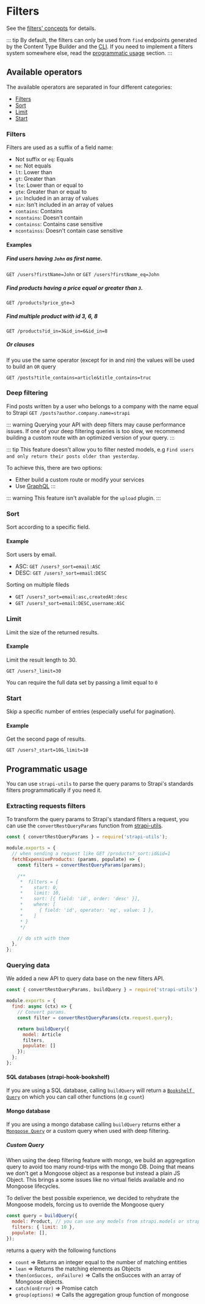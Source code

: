 # Filters

See the [filters' concepts](../concepts/concepts.md#filters) for details.

::: tip
By default, the filters can only be used from `find` endpoints generated by the Content Type Builder and the [CLI](../cli/CLI.md). If you need to implement a filters system somewhere else, read the [programmatic usage](#programmatic-usage) section.
:::

## Available operators

The available operators are separated in four different categories:

- [Filters](#filters)
- [Sort](#sort)
- [Limit](#limit)
- [Start](#start)

### Filters

Filters are used as a suffix of a field name:

- Not suffix or `eq`: Equals
- `ne`: Not equals
- `lt`: Lower than
- `gt`: Greater than
- `lte`: Lower than or equal to
- `gte`: Greater than or equal to
- `in`: Included in an array of values
- `nin`: Isn't included in an array of values
- `contains`: Contains
- `ncontains`: Doesn't contain
- `containss`: Contains case sensitive
- `ncontainss`: Doesn't contain case sensitive

#### Examples

##### Find users having `John` as first name.

`GET /users?firstName=John`
or
`GET /users?firstName_eq=John`

##### Find products having a price equal or greater than `3`.

`GET /products?price_gte=3`

##### Find multiple product with id 3, 6, 8

`GET /products?id_in=3&id_in=6&id_in=8`

##### Or clauses

If you use the same operator (except for in and nin) the values will be used to build an `OR` query

`GET /posts?title_contains=article&title_contains=truc`

### Deep filtering

Find posts written by a user who belongs to a company with the name equal to Strapi
`GET /posts?author.company.name=strapi`

::: warning
Querying your API with deep filters may cause performance issues.
If one of your deep filtering queries is too slow, we recommend building a custom route with an optimized version of your query.
:::

::: tip
This feature doesn't allow you to filter nested models, e.g `Find users and only return their posts older than yesterday`.

To achieve this, there are two options:

- Either build a custom route or modify your services
- Use [GraphQL](./graphql.md#query-api)
  :::

::: warning
This feature isn't available for the `upload` plugin.
:::

### Sort

Sort according to a specific field.

#### Example

Sort users by email.

- ASC: `GET /users?_sort=email:ASC`
- DESC: `GET /users?_sort=email:DESC`

Sorting on multiple fileds

- `GET /users?_sort=email:asc,createdAt:desc`
- `GET /users?_sort=email:DESC,username:ASC`

### Limit

Limit the size of the returned results.

#### Example

Limit the result length to 30.

`GET /users?_limit=30`

You can require the full data set by passing a limit equal to `0`

### Start

Skip a specific number of entries (especially useful for pagination).

#### Example

Get the second page of results.

`GET /users?_start=10&_limit=10`

## Programmatic usage

You can use `strapi-utils` to parse the query params to Strapi's standards filters programmatically if you need it.

### Extracting requests filters

To transform the query params to Strapi's standard filters a request, you can use the `convertRestQueryParams` function from [strapi-utils](../api-reference/reference.md#strapiutils).

```js
const { convertRestQueryParams } = require('strapi-utils');

module.exports = {
  // when sending a request like GET /products?_sort:id&id=1
  fetchExpensiveProducts: (params, populate) => {
    const filters = convertRestQueryParams(params);

    /**
     *  filters = {
     *    start: 0,
     *    limit: 10,
     *    sort: [{ field: 'id', order: 'desc' }],
     *    where: [
     *      { field: 'id', operator: 'eq', value: 1 },
     *    ]
     * }
     */

    // do sth with them
  },
};
```

### Querying data

We added a new API to query data base on the new filters API.

```js
const { convertRestQueryParams, buildQuery } = require('strapi-utils');

module.exports = {
  find: async (ctx) => {
    // Convert params.
    const filter = convertRestQueryParams(ctx.request.query);

    return buildQuery({
      model: Article
      filters,
      populate: []
    });
  };
};
```

#### SQL databases (strapi-hook-bookshelf)

If you are using a SQL database, calling `buildQuery` will return a [`Bookshelf Query`](https://bookshelfjs.org/api.html) on which you can call other functions (e.g `count`)

#### Mongo database

If you are using a mongo database calling `buildQuery` returns either a [`Mongoose Query`](https://mongoosejs.com/docs/api.html#Query) or a custom query when used with deep filtering.

##### Custom Query

When using the deep filtering feature with mongo, we build an aggregation query to avoid too many round-trips with the mongo DB.
Doing that means we don't get a Mongoose object as a response but instead a plain JS Object. This brings a some issues like no virtual fields available and no Mongoose lifecycles.

To deliver the best possible experience, we decided to rehydrate the Mongoose models, forcing us to override the Mongoose query

```js
const query = buildQuery({
  model: Product, // you can use any models from strapi.models or strapi.plugins[pluginName].models
  filters: { limit: 10 },
  populate: [],
});
```

returns a query with the following functions

- `count` => Returns an integer equal to the number of matching entities
- `lean` => Returns the matching elements as Objects
- `then(onSucces, onFailure)` => Calls the onSucces with an array of Mongoose objects.
- `catch(onError)` => Promise catch
- `group(options)` => Calls the aggregation group function of mongoose

